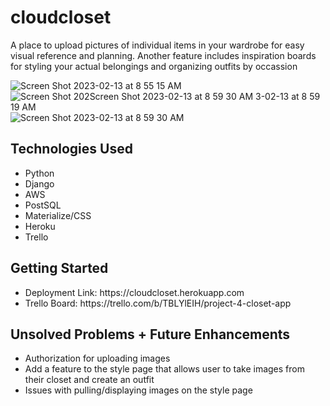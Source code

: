 # cloudcloset
<p>A place to upload pictures of individual items in your wardrobe for easy visual reference and planning. Another feature includes inspiration boards for styling your actual belongings and organizing outfits by occassion </p>

![Screen Shot 2023-02-13 at 8 55 15 AM](https://user-images.githubusercontent.com/102608394/218477882-64927dca-2866-42e6-9111-72170650f6a3.png)
![Screen Shot 202![Screen Shot 2023-02-13 at 8 59 30 AM](https://user-images.githubusercontent.com/102608394/218477965-e5121fd5-9d65-40c8-b5f9-3087c148f104.png)
3-02-13 at 8 59 19 AM](https://user-images.githubusercontent.com/102608394/218477920-1cdc1f38-89e7-46a9-ae50-0e78462a27f7.png)
![Screen Shot 2023-02-13 at 8 59 30 AM](https://user-images.githubusercontent.com/102608394/218478138-e5e532b2-4706-4378-b2f0-2f248975a0d5.png)



<h2>Technologies Used</h2>
<ul>
<li>Python</li>
<li>Django</li>
<li>AWS</li>
<li>PostSQL</li>
<li>Materialize/CSS</li>
<li>Heroku</li>
<li>Trello</li>
</ul>

<h2>Getting Started</h2>
<ul>
<li>Deployment Link: https://cloudcloset.herokuapp.com</li>
<li>Trello Board: https://trello.com/b/TBLYlEIH/project-4-closet-app </li>
</ul>

<h2>Unsolved Problems + Future Enhancements</h2>
<ul>
<li>Authorization for uploading images</li>
<li>Add a feature to the style page that allows user to take images from their closet and create an outfit </li>
<li>Issues with pulling/displaying images on the style page</li>
</ul>
